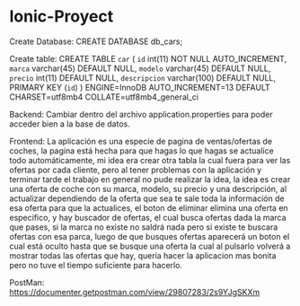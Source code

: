 # Ionic-Proyect

Create Database:
CREATE DATABASE db_cars;

Create table:
CREATE TABLE `car` (
  `id` int(11) NOT NULL AUTO_INCREMENT,
  `marca` varchar(45) DEFAULT NULL,
  `modelo` varchar(45) DEFAULT NULL,
  `precio` int(11) DEFAULT NULL,
  `descripcion` varchar(100) DEFAULT NULL,
  PRIMARY KEY (`id`)
) ENGINE=InnoDB AUTO_INCREMENT=13 DEFAULT CHARSET=utf8mb4 COLLATE=utf8mb4_general_ci

Backend:
Cambiar dentro del archivo application.properties para poder acceder bien a la base de datos.

Frontend:
La aplicación es una especie de pagina de ventas/ofertas de coches, la pagina está hecha para que hagas lo que hagas se actualice todo automáticamente,
mi idea era crear otra tabla la cual fuera para ver las ofertas por cada cliente, pero al tener problemas con la aplicación y terminar tarde el trabajo en general
no pude realizar la idea, la idea es crear una oferta de coche con su marca, modelo, su precio y una descripción, al actualizar dependiendo de la oferta que sea
te sale toda la información de esa oferta para que la actualices, el boton de eliminar elimina una oferta en especifico, y hay buscador de ofertas, el cual
busca ofertas dada la marca que pases, si la marca no existe no saldrá nada pero si existe te buscara ofertas con esa parca, luego de que busques ofertas
aparecerá un boton el cual está oculto hasta que se busque una oferta la cual al pulsarlo volverá a mostrar todas las ofertas que hay, quería hacer la aplicacion
mas bonita pero no tuve el tiempo suficiente para hacerlo.

PostMan:
https://documenter.getpostman.com/view/29807283/2s9YJgSKXm
